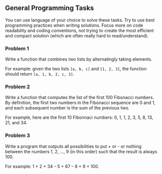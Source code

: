 ## General Programming Tasks

You can use language of your choice to solve these tasks. 
Try to use best programming practices when writing solutions.
Focus more on code readability and coding conventions, not trying to 
create the most efficient and compact solution (which are often 
really hard to read/understand).

### Problem 1

Write a function that combines two lists by 
alternatingly taking elements. 

For example: given the two lists ```[a, b, c]``` and ```[1, 2, 3]```, the 
function should return ```[a, 1, b, 2, c, 3]```.

### Problem 2

Write a function that computes the list of the first 100 Fibonacci numbers. 
By definition, the first two numbers in the Fibonacci sequence are 0 and 1, 
and each subsequent number is the sum of the previous two. 

For example, here are the first 10 Fibonnaci numbers: 0, 1, 1, 2, 3, 5, 8, 13, 21, and 34.


### Problem 3

Write a program that outputs all possibilities to put + or - or nothing 
between the numbers 1, 2, ..., 9 (in this order) such that the result 
is always 100. 

For example: 1 + 2 + 34 – 5 + 67 – 8 + 9 = 100.
